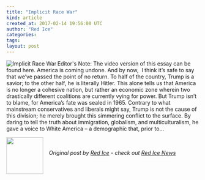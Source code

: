 ```yaml
---
title: "Implicit Race War"
kind: article
created_at: 2017-02-14 19:56:00 UTC
author: "Red Ice"
categories: 
tags: 
layout: post
---
```

<img align="left" alt="Implicit Race War" src="https://rdice.net/a/c/n/17/02142054-ni120.9cd7b47f.jpg"> Editor's Note: The video version of this essay can be found here. America is coming undone. And by now,  I think it’s safe to say that we’ve passed the point of no return. To half of the country, Trump is a savior; to the other half, he is literally Hitler. This alone tells us that America is no longer a cohesive nation, but rather an economic zone wherein two drastically different coalitions are currently vying for power. But Trump isn’t to blame, for America’s fate was sealed in 1965. Contrary to what mainstream conservatives and liberals might say, Trump is not the cause of this division; he merely brought this simmering conflict to the surface. By daring to tell the truth about immigration, globalism, and multiculturalism, he gave a voice to White America – a demographic that, prior to…<div class="author">
  <img src="" style="width: 96px; height: 96;">
  <span style="position: absolute; padding: 32px 15px;">
    <i>Original post by <a href="http://twitter.com/">Red Ice</a> - check out <a href="https://redice.tv/news">Red Ice News</a></i>
  </span>
</div>
